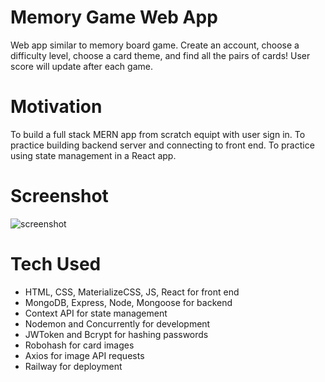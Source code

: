 # Memory Game Web App
Web app similar to memory board game. Create an account, choose a difficulty level, choose a card theme, and find all the pairs of cards! User score will update after each game.

# Motivation
To build a full stack MERN app from scratch equipt with user sign in. To practice building backend server and connecting to front end. To practice using state management in a React app.

# Screenshot
![screenshot](https://live.staticflickr.com/65535/50996655401_49ed9fbc3e_n.jpg)

# Tech Used
* HTML, CSS, MaterializeCSS, JS, React for front end
* MongoDB, Express, Node, Mongoose for backend
* Context API for state management
* Nodemon and Concurrently for development
* JWToken and Bcrypt for hashing passwords
* Robohash for card images
* Axios for image API requests
* Railway for deployment
